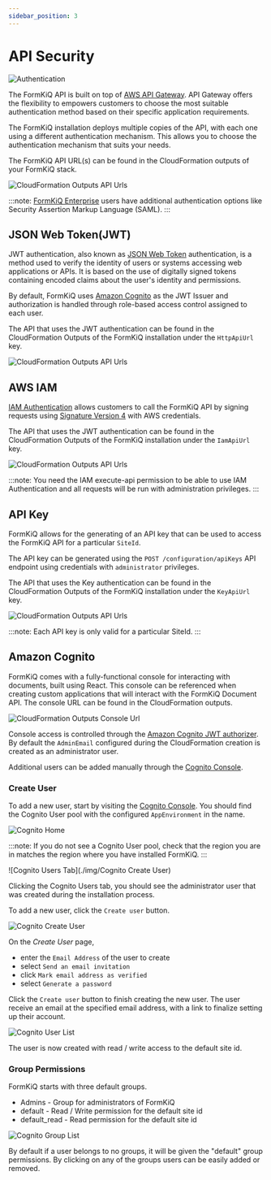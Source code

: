 ```yaml
---
sidebar_position: 3
---
```


# API Security

![Authentication](./img/formkiq_authentication.png)

The FormKiQ API is built on top of [AWS API Gateway](https://aws.amazon.com/api-gateway/). API Gateway offers the flexibility to empowers customers to choose the most suitable authentication method based on their specific application requirements. 

The FormKiQ installation deploys multiple copies of the API, with each one using a different authentication mechanism. This allows you to choose the authentication mechanism that suits your needs.

The FormKiQ API URL(s) can be found in the CloudFormation outputs of your FormKiQ stack.

![CloudFormation Outputs API Urls](./img/cf-outputs-apiurls.png)

:::note:
[FormKiQ Enterprise](https://www.formkiq.com/products/formkiq-enterprise) users have additional authentication options like Security Assertion Markup Language (SAML).
:::

## JSON Web Token(JWT)

JWT authentication, also known as [JSON Web Token](https://jwt.io/introduction) authentication, is a method used to verify the identity of users or systems accessing web applications or APIs. It is based on the use of digitally signed tokens containing encoded claims about the user's identity and permissions. 

By default, FormKiQ uses [Amazon Cognito](https://aws.amazon.com/cognito) as the JWT Issuer and authorization is handled through role-based access control assigned to each user.

The API that uses the JWT authentication can be found in the CloudFormation Outputs of the FormKiQ installation under the `HttpApiUrl` key.

![CloudFormation Outputs API Urls](./img/cf-outputs-apiurls.png)

## AWS IAM

[IAM Authentication](https://docs.aws.amazon.com/apigateway/latest/developerguide/http-api-access-control-iam.html) allows customers to call the FormKiQ API by signing requests using [Signature Version 4](https://docs.aws.amazon.com/IAM/latest/UserGuide/reference_aws-signing.html) with AWS credentials. 

The API that uses the JWT authentication can be found in the CloudFormation Outputs of the FormKiQ installation under the `IamApiUrl` key.

![CloudFormation Outputs API Urls](./img/cf-outputs-apiurls.png)

:::note:
You need the IAM execute-api permission to be able to use IAM Authentication and all requests will be run with administration privileges.
:::

## API Key

FormKiQ allows for the generating of an API key that can be used to access the FormKiQ API for a particular `SiteId`.

The API key can be generated using the `POST /configuration/apiKeys` API endpoint using credentials with `administrator` privileges.

The API that uses the Key authentication can be found in the CloudFormation Outputs of the FormKiQ installation under the `KeyApiUrl` key.

![CloudFormation Outputs API Urls](./img/cf-outputs-apiurls.png)

:::note:
Each API key is only valid for a particular SiteId.
:::

## Amazon Cognito

FormKiQ comes with a fully-functional console for interacting with documents, built using React. This console can be referenced when creating custom applications that will interact with the FormKiQ Document API. The console URL can be found in the CloudFormation outputs.

![CloudFormation Outputs Console Url](./img/cf-outputs-consoleurl.png)

Console access is controlled through the [Amazon Cognito JWT authorizer](https://aws.amazon.com/cognito). By default the `AdminEmail` configured during the CloudFormation creation is created as an administrator user.

Additional users can be added manually through the [Cognito Console](https://console.aws.amazon.com/cognito).

### Create User

To add a new user, start by visiting the [Cognito Console](https://console.aws.amazon.com/cognito). You should find the Cognito User pool with the configured `AppEnvironment` in the name.

![Cognito Home](./img/cognito-home.png)

:::note:
If you do not see a Cognito User pool, check that the region you are in matches the region where you have installed FormKiQ.
:::

![Cognito Users Tab](./img/Cognito Create User)

Clicking the Cognito Users tab, you should see the administrator user that was created during the installation process.

To add a new user, click the `Create user` button.

![Cognito Create User](./img/cognito-create-user.png)

On the *Create User* page,

* enter the `Email Address` of the user to create
* select `Send an email invitation`
* click `Mark email address as verified`
* select `Generate a password`

Click the `Create user` button to finish creating the new user. The user receive an email at the specified email address, with a link to finalize setting up their account.

![Cognito User List](./img/cognito-user-list.png)

The user is now created with read / write access to the default site id.

### Group Permissions

FormKiQ starts with three default groups.

* Admins - Group for administrators of FormKiQ
* default - Read / Write permission for the default site id
* default_read - Read permission for the default site id

![Cognito Group List](./img/cognito-group-list.png)

By default if a user belongs to no groups, it will be given the "default" group permissions. By clicking on any of the groups users can be easily added or removed.

